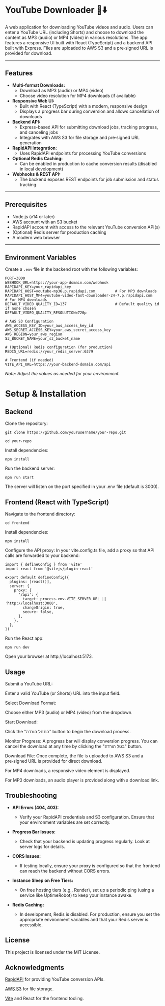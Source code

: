 # YouTube Downloader 🎥⬇️

A web application for downloading YouTube videos and audio. Users can enter a YouTube URL (including Shorts) and choose to download the content as MP3 (audio) or MP4 (video) in various resolutions. The app features a responsive UI built with React (TypeScript) and a backend API built with Express. Files are uploaded to AWS S3 and a pre‑signed URL is provided for download.

---

## Features

- **Multi-format Downloads:**  
  - Download as MP3 (audio) or MP4 (video)  
  - Choose video resolution for MP4 downloads (if available)
- **Responsive Web UI:**  
  - Built with React (TypeScript) with a modern, responsive design  
  - Displays a progress bar during conversion and allows cancellation of downloads
- **Backend API:**  
  - Express-based API for submitting download jobs, tracking progress, and canceling jobs  
  - Integrates with AWS S3 for file storage and pre‑signed URL generation
- **RapidAPI Integration:**  
  - Uses RapidAPI endpoints for processing YouTube conversions
- **Optional Redis Caching:**  
  - Can be enabled in production to cache conversion results (disabled in local development)
- **Webhooks & REST API:**  
  - The backend exposes REST endpoints for job submission and status tracking

---

## Prerequisites

- Node.js (v14 or later)
- AWS account with an S3 bucket
- RapidAPI account with access to the relevant YouTube conversion API(s)
- (Optional) Redis server for production caching
- A modern web browser

---

## Environment Variables

Create a `.env` file in the backend root with the following variables:

```
PORT=3000
WEBHOOK_URL=https://your-app-domain.com/webhook
RAPIDAPI_KEY=your_rapidapi_key
RAPIDAPI_HOST=youtube-mp36.p.rapidapi.com         # For MP3 downloads
RAPIDAPI_HOST_MP4=youtube-video-fast-downloader-24-7.p.rapidapi.com   # For MP4 downloads
DEFAULT_VIDEO_QUALITY_ID=137                      # Default quality id if none chosen
DEFAULT_VIDEO_QUALITY_RESOLUTION=720p

# AWS S3 Configuration
AWS_ACCESS_KEY_ID=your_aws_access_key_id
AWS_SECRET_ACCESS_KEY=your_aws_secret_access_key
AWS_REGION=your_aws_region
S3_BUCKET_NAME=your_s3_bucket_name

# (Optional) Redis configuration (for production)
REDIS_URL=redis://your_redis_server:6379

# Frontend (if needed)
VITE_API_URL=https://your-backend-domain.com/api
```
*Note: Adjust the values as needed for your environment.*

# Setup & Installation
## Backend
Clone the repository:

`git clone https://github.com/yourusername/your-repo.git`

`cd your-repo`

Install dependencies:

`npm install`

Run the backend server:

`npm run start`

The server will listen on the port specified in your .env file (default is 3000).

## Frontend (React with TypeScript)

Navigate to the frontend directory:

`cd frontend`

Install dependencies:

`npm install`

Configure the API proxy:
In your vite.config.ts file, add a proxy so that API calls are forwarded to your backend:

```
import { defineConfig } from 'vite'
import react from '@vitejs/plugin-react'

export default defineConfig({
  plugins: [react()],
  server: {
    proxy: {
      '/api': {
        target: process.env.VITE_SERVER_URL || 'http://localhost:3000',
        changeOrigin: true,
        secure: false,
      },
    },
  },
})
```
Run the React app:

`npm run dev`

Open your browser at http://localhost:5173.

## Usage

Submit a YouTube URL:

Enter a valid YouTube (or Shorts) URL into the input field.

Select Download Format:

Choose either MP3 (audio) or MP4 (video) from the dropdown.

Start Download:

Click the "התחל הורדה" button to begin the download process.

Monitor Progress:
A progress bar will display conversion progress. You can cancel the download at any time by clicking the "בטל הורדה" button.

Download File:
Once complete, the file is uploaded to AWS S3 and a pre‑signed URL is provided for direct download.

For MP4 downloads, a responsive video element is displayed.

For MP3 downloads, an audio player is provided along with a download link.

## Troubleshooting

- **API Errors (404, 403):**
  - Verify your RapidAPI credentials and S3 configuration. Ensure that your environment variables are set correctly.

- **Progress Bar Issues:**
  - Check that your backend is updating progress regularly. Look at server logs for details.

- **CORS Issues:**
  
  - If testing locally, ensure your proxy is configured so that the frontend can reach the backend without CORS errors.

- **Instance Sleep on Free Tiers:**
  - On free hosting tiers (e.g., Render), set up a periodic ping (using a service like UptimeRobot) to keep your instance awake.

- **Redis Caching:**
  - In development, Redis is disabled. For production, ensure you set the appropriate environment variables and that your Redis server is accessible.

## License

This project is licensed under the MIT License.

## Acknowledgments

[RapidAPI](https://rapidapi.com/) for providing YouTube conversion APIs.

[AWS S3](https://aws.amazon.com/s3/) for file storage.

[Vite](https://vite.dev/) and React for the frontend tooling.